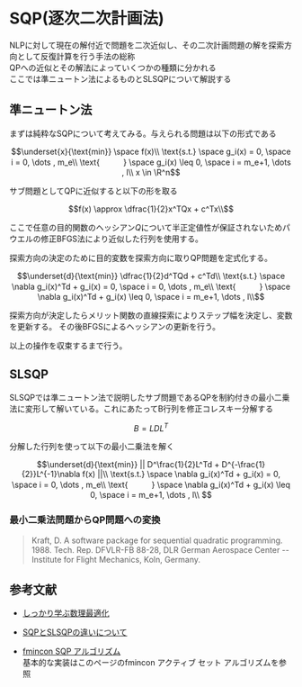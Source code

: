 # SQP(逐次二次計画法)

NLPに対して現在の解付近で問題を二次近似し、その二次計画問題の解を探索方向として反復計算を行う手法の総称  
QPへの近似とその解法によっていくつかの種類に分かれる   
ここでは準ニュートン法によるものとSLSQPについて解説する  

## 準ニュートン法
まずは純粋なSQPについて考えてみる。与えられる問題は以下の形式である

```math
\underset{x}{\text{min}} \space f(x)\\
\text{s.t.} \space  g_i(x) = 0, \space i = 0, \dots , m_e\\
\text{　　　} \space  g_i(x) \leq 0, \space i = m_e+1, \dots , l\\

x \in \R^n
```

サブ問題としてQPに近似すると以下の形を取る

```math
f(x) \approx \dfrac{1}{2}x^TQx + c^Tx\\
```

ここで任意の目的関数のヘッシアン$`Q`$について半正定値性が保証されないためパウエルの修正BFGS法により近似した行列を使用する。

探索方向の決定のために目的変数を探索方向に取りQP問題を定式化する。

```math
\underset{d}{\text{min}} \dfrac{1}{2}d^TQd + c^Td\\
\text{s.t.} \space \nabla g_i(x)^Td + g_i(x) = 0, \space i = 0, \dots , m_e\\
\text{　　　} \space \nabla g_i(x)^Td + g_i(x) \leq 0, \space i = m_e+1, \dots , l\\
```

探索方向が決定したらメリット関数の直線探索によりステップ幅を決定し、変数を更新する。
その後BFGSによるヘッシアンの更新を行う。

以上の操作を収束するまで行う。

## SLSQP

SLSQPでは準ニュートン法で説明したサブ問題であるQPを制約付きの最小二乗法に変形して解いている。これにあたってB行列を修正コレスキー分解する
```math
B = LDL^T
```

分解した行列を使って以下の最小二乗法を解く
```math
\underset{d}{\text{min}} || D^\frac{1}{2}L^Td + D^{-\frac{1}{2}}L^{-1}\nabla f(x) ||\\
\text{s.t.} \space \nabla g_i(x)^Td + g_i(x) = 0, \space i = 0, \dots , m_e\\
\text{　　　} \space \nabla g_i(x)^Td + g_i(x) \leq 0, \space i = m_e+1, \dots , l\\

```

### 最小二乗法問題からQP問題への変換


> Kraft, D. A software package for sequential quadratic
   programming. 1988. Tech. Rep. DFVLR-FB 88-28, DLR German Aerospace
   Center -- Institute for Flight Mechanics, Koln, Germany.



## 参考文献
- [しっかり学ぶ数理最適化](https://sites.google.com/view/introduction-to-optimization/main)
- [SQPとSLSQPの違いについて](https://stats.stackexchange.com/questions/268290/in-mathematical-optimization-are-sequential-quadratic-programming-and-sequentia)

- [fmincon SQP アルゴリズム](https://jp.mathworks.com/help/optim/ug/constrained-nonlinear-optimization-algorithms.html#bsgppl4)  
    基本的な実装はこのページのfmincon アクティブ セット アルゴリズムを参照